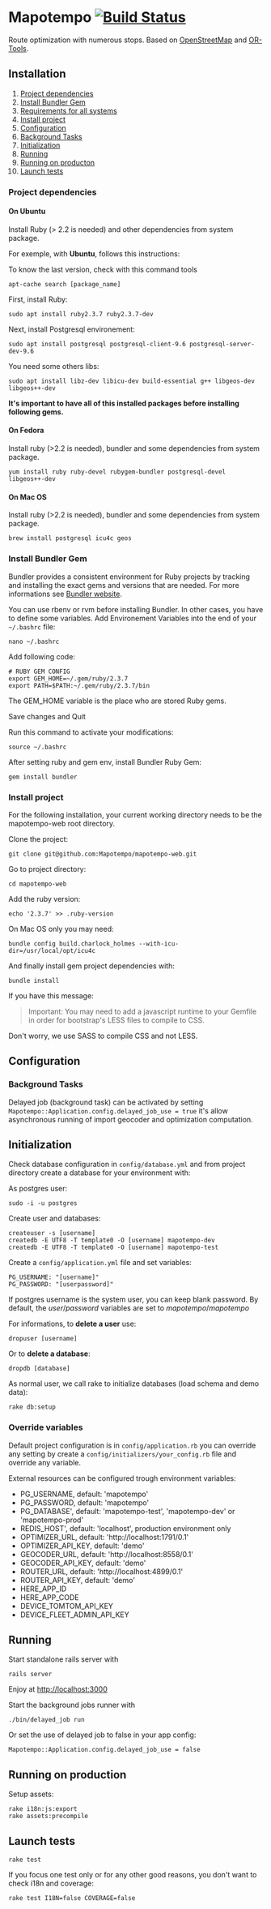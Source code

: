 Mapotempo [![Build Status](https://travis-ci.org/Mapotempo/mapotempo-web.svg?branch=dev)](https://travis-ci.org/Mapotempo/mapotempo-web)
=========
Route optimization with numerous stops. Based on [OpenStreetMap](http://www.openstreetmap.org) and [OR-Tools](http://code.google.com).

## Installation

1. [Project dependencies](#project-dependencies)
2. [Install Bundler Gem](#install-bundler-gem)
3. [Requirements for all systems](#requirements-for-all-systems)
4. [Install project](#install-project)
5. [Configuration](#configuration)
6. [Background Tasks](#background-tasks)
7. [Initialization](#nitialization)
8. [Running](#running)
9. [Running on producton](#running-on-production)
10. [Launch tests](#launch-tests)

### Project dependencies

#### On Ubuntu

Install Ruby (> 2.2 is needed) and other dependencies from system package.

For exemple, with __Ubuntu__, follows this instructions:

To know the last version, check with this command tools

    apt-cache search [package_name]

First, install Ruby:

    sudo apt install ruby2.3.7 ruby2.3.7-dev

Next, install Postgresql environement:

    sudo apt install postgresql postgresql-client-9.6 postgresql-server-dev-9.6

You need some others libs:

    sudo apt install libz-dev libicu-dev build-essential g++ libgeos-dev libgeos++-dev

__It's important to have all of this installed packages before installing following gems.__

#### On Fedora

Install ruby (>2.2 is needed), bundler and some dependencies from system package.

    yum install ruby ruby-devel rubygem-bundler postgresql-devel libgeos++-dev

#### On Mac OS

Install ruby (>2.2 is needed), bundler and some dependencies from system package.

    brew install postgresql icu4c geos

### Install Bundler Gem

Bundler provides a consistent environment for Ruby projects by tracking and installing the exact gems and versions that are needed.
For more informations see [Bundler website](http://bundler.io).

You can use rbenv or rvm before installing Bundler.
In other cases, you have to define some variables. Add Environement Variables into the end of your `~/.bashrc` file:

    nano ~/.bashrc

Add following code:

    # RUBY GEM CONFIG
    export GEM_HOME=~/.gem/ruby/2.3.7
    export PATH=$PATH:~/.gem/ruby/2.3.7/bin

The GEM_HOME variable is the place who are stored Ruby gems.

Save changes and Quit

Run this command to activate your modifications:

    source ~/.bashrc

After setting ruby and gem env, install Bundler Ruby Gem:

    gem install bundler

### Install project

For the following installation, your current working directory needs to be the mapotempo-web root directory.

Clone the project:

    git clone git@github.com:Mapotempo/mapotempo-web.git

Go to project directory:

    cd mapotempo-web

Add the ruby version:

    echo '2.3.7' >> .ruby-version

On Mac OS only you may need:

    bundle config build.charlock_holmes --with-icu-dir=/usr/local/opt/icu4c

And finally install gem project dependencies with:

    bundle install

If you have this message:
>Important: You may need to add a javascript runtime to your Gemfile in order for bootstrap's LESS files to compile to CSS.

Don't worry, we use SASS to compile CSS and not LESS.

## Configuration

### Background Tasks
Delayed job (background task) can be activated by setting `Mapotempo::Application.config.delayed_job_use = true` it's allow asynchronous running of import geocoder and optimization computation.

## Initialization

Check database configuration in `config/database.yml` and from project directory create a database for your environment with:

As postgres user:

    sudo -i -u postgres

Create user and databases:

    createuser -s [username]
    createdb -E UTF8 -T template0 -O [username] mapotempo-dev
    createdb -E UTF8 -T template0 -O [username] mapotempo-test

Create a `config/application.yml` file and set variables:

```
PG_USERNAME: "[username]"
PG_PASSWORD: "[userpassword]"
```

If postgres username is the system user, you can keep blank password. By default, the *user*/*password* variables are set to *mapotempo*/*mapotempo*

For informations, to __delete a user__ use:

    dropuser [username]

Or to __delete a database__:

    dropdb [database]

As normal user, we call rake to initialize databases (load schema and demo data):

    rake db:setup

### Override variables
Default project configuration is in `config/application.rb` you can override any setting by create a `config/initializers/your_config.rb` file and override any variable.

External resources can be configured trough environment variables:
* PG_USERNAME, default: 'mapotempo'
* PG_PASSWORD, default: 'mapotempo'
* PG_DATABASE', default: 'mapotempo-test', 'mapotempo-dev' or 'mapotempo-prod'
* REDIS_HOST', default: 'localhost', production environment only
* OPTIMIZER_URL, default: 'http://localhost:1791/0.1'
* OPTIMIZER_API_KEY, default: 'demo'
* GEOCODER_URL, default: 'http://localhost:8558/0.1'
* GEOCODER_API_KEY, default: 'demo'
* ROUTER_URL, default: 'http://localhost:4899/0.1'
* ROUTER_API_KEY, default: 'demo'
* HERE_APP_ID
* HERE_APP_CODE
* DEVICE_TOMTOM_API_KEY
* DEVICE_FLEET_ADMIN_API_KEY

## Running

Start standalone rails server with

    rails server

Enjoy at [http://localhost:3000](http://localhost:3000)

Start the background jobs runner with

    ./bin/delayed_job run

Or set the use of delayed job to false in your app config:

    Mapotempo::Application.config.delayed_job_use = false

## Running on production

Setup assets:

    rake i18n:js:export
    rake assets:precompile

## Launch tests

    rake test

If you focus one test only or for any other good reasons, you don't want to check i18n and coverage:

    rake test I18N=false COVERAGE=false
